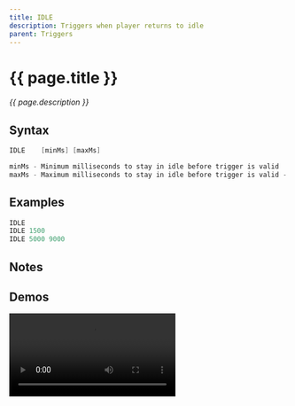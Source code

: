```yaml
---
title: IDLE
description: Triggers when player returns to idle
parent: Triggers
---
```


# {{ page.title }}

_{{ page.description }}_

## Syntax

```java
IDLE    [minMs] [maxMs] 

minMs - Minimum milliseconds to stay in idle before trigger is valid
maxMs - Maximum milliseconds to stay in idle before trigger is valid - leaving maxMS out will idle exactly for minMS

```

## Examples

```java
IDLE
IDLE 1500
IDLE 5000 9000
```

## Notes


## Demos

![](https://i.imgur.com/nL0Ghw3.mp4)

